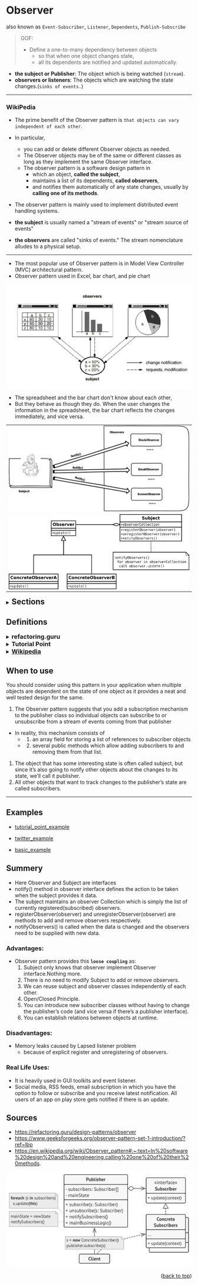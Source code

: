 <div id="top"></div>

# Observer

also known as `Event-Subscriber`, `Listener`, `Dependents`, `Publish-Subscribe`

> GOF:
>
> - Define a one-to-many dependency between objects
>   - so that when one object changes state,
>   - all its dependents are notified and updated automatically.

- **the subject or Publisher**: The object which is being watched (`stream`).
- **observers or listeners**: The objects which are watching the state changes.(`sinks of events.`)

---

<div id="WikiPedia"><h3>WikiPedia</h3></div>

- The prime benefit of the Observer pattern is `that objects can vary independent of each other`.
- In particular,

  - you can add or delete different Observer objects as needed.
  - The Observer objects may be of the same or different classes as long as they implement the same Observer interface.
  - The observer pattern is a software design pattern in
    - which an object, **called the subject**,
    - maintains a list of its dependents, **called observers**,
    - and notifies them automatically of any state changes, usually by **calling one of its methods**.

- The observer pattern is mainly used to implement distributed event handling systems.
- **the subject** is usually named a "stream of events" or "stream source of events"
- **the observers** are called "sinks of events." The stream nomenclature alludes to a physical setup.

---

- The most popular use of Observer pattern is in Model View Controller (MVC) architectural pattern.
- Observer pattern used in Excel, bar chart, and pie chart

<img style="background-color:#554777" align="center" src = "assets/observer_gof_book.png">

- The spreadsheet and the bar chart don't know about each other,
- But they behave as though they do. When the user changes the information in the spreadsheet, the bar chart reflects the changes immediately, and vice versa.

<p align="center"><table>
    <tr>
    <td>
    <img style="background-color:#554777" src = "assets/observer_why.jpeg">
    </td>
    </tr>
    <tr>
    <td>
    <img style="background-color:#554777" src = "assets/observer_w_update.png">
    </td>
    </tr>
</p></table>

<details>
  <summary> <h2 style="display: inline;">  Sections</h2> </summary>

- [Definitions](#Definitions)
- <a href="#when-to-use">When to use</a>
- [What problems can it solve](#What-problems-can-it-solve)
- <p><a href="#Examples">Examples</a></p>
- <p><a href="#Summery">Summery</a></p>
- [Sources](#Sources)
</details>

## Definitions

<details>
    <summary> <h3 style="display: inline;">refactoring.guru</h3> </summary>

- Observer is a behavioral design pattern.
  - that lets you define a subscription mechanism
  - to notify multiple objects about any events that happen to the object they’re observing.
  </details>
  <details>
      <summary> <h3 style="display: inline;">  Tutorial Point</h3> </summary>
        
    - behavioral patterns.
    - is used when there is `one-to-many` relationship between objects (Look at Chart)
        - if one object is modified,
        - its depenedent objects are to be notified automatically.
        - Observer pattern uses three actor classes. **Subject, Observer and Client.**
  </details>
    <details>
      <summary> <h3 style="display: inline;"><a href="#WikiPedia"> Wikipedia</a></h3> </summary>
   </details>

<h2 id="when-to-use" >When to use</h2>

You should consider using this pattern in your application when multiple objects are dependent on the state of one object as it provides a neat and well tested design for the same.

1. The Observer pattern suggests that you add a subscription mechanism to the publisher class so individual objects can subscribe to or unsubscribe from a stream of events coming from that publisher

- In reality, this mechanism consists of
  - 1.  an array field for storing a list of references to subscriber objects
  - 2.  several public methods which allow adding subscribers to and removing them from that list.

1. The object that has some interesting state is often called subject, but since it’s also going to notify other objects about the changes to its state, we’ll call it publisher.
2. All other objects that want to track changes to the publisher’s state are called subscribers.

---

<h2 id="Examples"> Examples</h2>

- <a  href="tutorial_point_example/"> tutorial_point_example</a>

- <a  href="twitter_example/"> twitter_example </a>

- <a  href="twitter_example/"> basic_example </a>

<h2 id="Summery"> Summery</h2>

- Here Observer and Subject are interfaces
- notify() method in observer interface defines the action to be taken when the subject provides it data.
- The subject maintains an observer Collection which is simply the list of currently registered(subscribed) observers.
- registerObserver(observer) and unregisterObserver(observer) are methods to add and remove observers respectively.
- notifyObservers() is called when the data is changed and the observers need to be supplied with new data.

<h3 id="Advantages:"> Advantages:</h3>

- Observer pattern provides this **`loose coupling`** as:
  1. Subject only knows that observer implement Observer interface.Nothing more.
  1. There is no need to modify Subject to add or remove observers.
  1. We can reuse subject and observer classes independently of each other.
  1. Open/Closed Principle.
  1. You can introduce new subscriber classes without having to change the publisher’s code (and vice versa if there’s a publisher interface).
  1. You can establish relations between objects at runtime.

<h3 id=" Disadvantages:">  Disadvantages:</h3>

- Memory leaks caused by Lapsed listener problem
  - because of explicit register and unregistering of observers.

<h3 id=" Real-Life-Uses">Real Life Uses:</h3>

- It is heavily used in GUI toolkits and event listener.
- Social media, RSS feeds, email subscription in which you have the option to follow or subscribe and you receive latest notification.
  All users of an app on play store gets notified if there is an update.

## Sources

- https://refactoring.guru/design-patterns/observer
- https://www.geeksforgeeks.org/observer-pattern-set-1-introduction/?ref=lbp
- https://en.wikipedia.org/wiki/Observer_pattern#:~:text=In%20software%20design%20and%20engineering,calling%20one%20of%20their%20methods.

<img src = "assets/observer_structure.png">

<p align="right">(<a href="#top">back to top</a>)</p>
